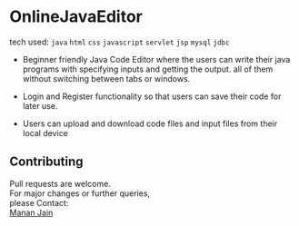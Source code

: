 # OnlineJavaEditor

tech used: `java` `html` `css` `javascript` `servlet` `jsp` `mysql` `jdbc`

- Beginner friendly Java Code Editor where the users can write their
java programs with specifying inputs and getting the output. all of
them without switching between tabs or windows.

- Login and Register functionality so that users can save their code for
later use.

- Users can upload and download code files and input files from their
local device

## Contributing
Pull requests are welcome.\
For major changes or further queries,\
please Contact: \
[Manan Jain](https://github.com/mananjain31) 
